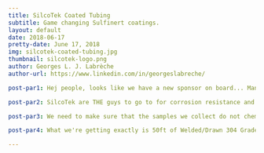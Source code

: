 ```yaml
---
title: SilcoTek Coated Tubing
subtitle: Game changing Sulfinert coatings.
layout: default
date: 2018-06-17
pretty-date: June 17, 2018
img: silcotek-coated-tubing.jpg
thumbnail: silcotek-logo.png
author: Georges L. J. Labrèche
author-url: https://www.linkedin.com/in/georgeslabreche/

post-par1: Hej people, looks like we have a new sponsor on board... Many thanks to the folkls over at SilcoTek!

post-par2: SilcoTek are THE guys to go to for corrosion resistance and chemical inertness coating that performs in the most challenging material applications. They will provide us with the tubes we need for the air sampling system that will connect our pump to our sampling bags. 

post-par3: We need to make sure that the samples we collect do not chemically react with our experiment's material so that means that inertness is a big deal!

post-par4: What we're getting exactly is 50ft of Welded/Drawn 304 Grade Stainless Steel Tubing (Sulfinert Treated). This coated tubing is fantastic for inert applications. Sulfinert is a required treatment for metal components when analyzing for parts-per-billion levels of organo-sulfur compounds. Wow!

---
```


